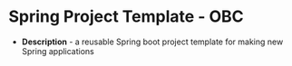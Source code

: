 # Spring Project Template - OBC
* **Description** - a reusable Spring boot project template for making new Spring applications	

